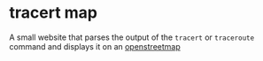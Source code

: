# tracert map

A small website that parses the output of the `tracert` or `traceroute` command
and displays it on an [openstreetmap](https://www.openstreetmap.org/)
